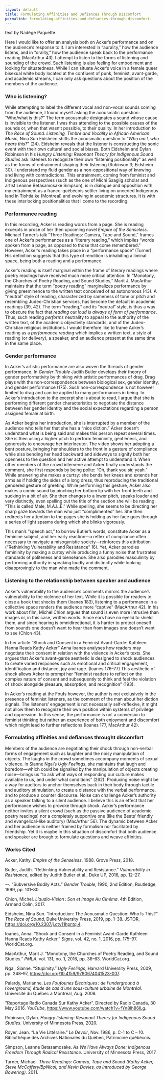 ```yaml
---
layout: default
title: Formulating Affinities and Defiances Through Discomfort 
permalink: formulating-affinities-and-defiances-through-discomfort-
---
```

<!-- Add an essay or interpretive material below this line,
using HTML or markdown.  Do not modify this file above this line -->

text by Nadège Paquette

Here I would like to offer an analysis both on Acker’s performance and on the audience’s response to it. I am interested in “aurality,” how the audience listens, and in “orality,” how the audience speak back to the performance reading (MacArthur 43). I attempt to listen to the forms of listening and sounding of the crowd. Such listening is also feeling for embodiment and looking for situatedness. While I can situate Acker’s voice in a female queer bisexual white body located at the confluent of punk, feminist, avant-garde, and academic streams, I can only ask questions about the position of the members of the audience. 

### Who is listening? 

While attempting to label the different vocal and non-vocal sounds coming from the audience, I found myself asking the acousmatic question: “Who/what is this?” The term acousmatic designates a sound whose cause is invisible to the listener. I was thus attending to the possible causes of the sounds or, when that wasn’t possible, to their quality. In her introduction to *The Race of Sound: Listening, Timbre and Vocality in African American Music*, Nina Sun Eidsheim shifts the acousmatic question to “*Who am I, who hears this?*” (24). Eidsheim reveals that the listener is constructing the sonic event with their own cultural and social biases. Both Eidsheim and Dylan Robinson in his *Hungry Listening: Resonant Theory for Indigenous Sound Studies* ask listeners to recognize their own “listening positionality” as well as the forms of entrainment shaping their listening (Robinson 3; Eidsheim 30). I understand my fluid gender as a non-oppositional way of knowing and living with contradictions. This entrainment, coming from feminist and Indigenous perspectives (such as the one of Michi Saagiig scholar and artist Leanne Betasamosake Simpson), is in dialogue and opposition with my entrainment as a franco-québécois settler living on unceded Indigenous land in Tiohtià:ke (Montreal) and evolving in academic structures. It is with these interlocking positionalities that I come to the recording. 

### Performance reading

In this recording, Acker is reading words from a page. She is reading excerpts in prose of her then upcoming novel *Empire of the Senseless*. Michael Turner’s talk “Three Readings: Camera, Tape and Sound,” frames one of Acker’s performances as a “literary reading,” which implies “words spoken from a page, as opposed to those that come remembered.” However, Acker’s reading takes place in a “performance space” (Turner). His definition suggests that this type of rendition is inhabiting a liminal space, being both a reading and a performance.

Acker’s reading is itself marginal within the frame of literary readings where poetry readings have received much more critical attention. In “Monotony, the Churches of Poetry Reading, and Sound Studies,” Marit J. MacArthur maintains that the term “poetry reading” marginalizes performance by giving preeminence to the written text conceived of as autonomous (43). A “neutral” style of reading, characterized by sameness of tone or pitch and resembling Judeo-Christian services, has become the default in academic readings (39, 42). The term “reading,” and its “neutral” style, is thus a way to obscure the fact that *reading out loud is always of form of performance*. Thus, such reading *performs* neutrality to appeal to the authority of the written text, of the academic objectivity standards, and of the Judeo-Christian religious institutions. I would therefore like to frame Acker’s reading as a *performance reading* which implies a written text, a style of reading (or delivery), a speaker, and an audience present at the same time in the same place.

### Gender performance

In Acker’s artistic performance are also woven the threads of gender performance. In *Gender Trouble* Judith Butler develops their theory of gender performativity by thinking with artistic performances of drag. Drag plays with the non-correspondence between biological sex, gender identity, and gender performance (175). Such non-correspondence is not however limited to drag and can be applied to many performances in being. In Acker’s introduction to the excerpt she is about to read, I argue that she is performing different gender characteristics to negotiate the distance between her gender identity and the social expectations regarding a person assigned female at birth. 

As Acker begins her introduction, she is interrupted by a member of the audience who tells her that she has a “nice diction.” Acker doesn’t understand what is being said and makes this person repeat several times. She is then using a higher pitch to perform femininity, gentleness, and generosity to encourage her interlocutor. The video shows her adopting a bent posture, bringing her shoulders to the front in a gesture of compliance while also bending her head backward and sideways to signify both her openness to the question and her active attempt to understand it. When other members of the crowd intervene and Acker finally understands the comment, she first responds by being polite: “Oh, thank you sir, yeah.” While answering she makes a curtsy: she bends her knees and extends her arms as if holding the sides of a long dress, thus reproducing the traditional gendered gesture of greeting. While performing this gesture, Acker also makes a comic sound by pinching her bottom lip with her front teeth and sucking in a bit of air. She then changes to a lower pitch, speaks louder and very distinctly, even spelling out the title of the section she will be reading: “This is called Male, M.A.L.E.” While spelling, she seems to be directing her sharp gaze towards the man who just “complimented” her. She then redirects her attention to the pages she is holding as her face goes through a series of light spasms during which she blinks vigorously. 

This man’s “speech act,” to borrow Butler’s words, constitute Acker as a feminine subject, and her early reaction—a reflex of compliance often necessary to navigate a misogynistic society—reinforces this attribution (“Rethinking Vulnerability and Resistance” 16). Yet, Acker parodies femininity by making a curtsy while producing a funny noise that frustrates standards of politeness and bienséance. She also parodies masculinity by performing authority in speaking loudly and distinctly while looking disapprovingly to the man who made the comment.     

### Listening to the relationship between speaker and audience

Acker’s vulnerability to the audience’s comments mirrors the audience’s vulnerability to the violence of her text. While it is possible for readers to close a book that shocks them (Ioanes 183), listening to a performance in a collective space renders the audience more “captive” (MacArthur 42). In his work about film, Michel Chion argues that sound is even more intrusive than images or, in this case, written words. Since ears have no eyelid to shield them, and since hearing is omnidirectional, it is harder to protect oneself from sounds one doesn’t want to hear than from images one doesn’t want to see (Chion 43). 

In her article “Shock and Consent in a Feminist Avant-Garde: Kathleen Hanna Reads Kathy Acker” Anna Ioanes analyses how readers may negotiate their consent in relation with the violence in Acker’s texts. She argues that Acker’s avant-garde aesthetic is designed to shock audiences to create varied responses such as emotional and critical engagement, identification and distance, joy and rage. (Ioanes 176–77) This aesthetic of shock allows Acker to prompt her “feminist readers to reflect on the complex nature of consent and subsequently to think and feel the violation of shock alongside pleasure, absorption, and recognition” (193).

In Acker’s reading at the Foufs however, the author is not exclusively in the presence of feminist listeners, as the comment of the man about her diction signals. The listeners’ engagement is not necessarily self-reflexive, it might not allow them to recognize their own position within systems of privilege and oppression. In this sense, the performance is not a conversion to feminist thinking but rather an experience of both enjoyment and discomfort which might lead to further reflections (Ioanes 177, MacArthur 42). 

### Formulating affinities and defiances throught discomfort

Members of the audience are negotiating their shock through non-verbal forms of engagement such as laughter and the noisy manipulation of objects. The laughs in the crowd sometimes accompany moments of sexual violence. In Sianne Ngai’s *Ugly Feelings*, she maintains that laugh and boredom—which could be signalled by the manipulation of objects creating noise—brings us “to ask what ways of responding our culture makes available to us, and under what conditions” (262). Producing noise might be a way for auditors to anchor themselves back in their body through tactile and auditory stimulation, to create a distance with the verbal performance, and to produce a counter discourse. Noise can challenge Acker’s authority as a speaker talking to a silent audience. I believe this is an effect that her performance wishes to provoke through shock. Acker’s performance neither invites a silent crowd (such as the passive audience of academic poetry readings) nor a completely supportive one (like the Beats’ friendly and evangelical-like auditory) (MacArthur 56). The dynamic between Acker and her audience is neither framed by formalism nor facilitated by friendship. Yet it is maybe in this situation of discomfort that both audience and speaker are brough to formulate questions and weave affinities.

### Works Cited

Acker, Kathy. *Empire of the Senseless*. 1988. Grove Press, 2018.  

Butler, Judith. “Rethinking Vulnerability and Resistance.” *Vulnerability in Resistance*, edited by Judith Butler et al., Duke UP, 2016, pp. 12–27. 

--. “Subversive Bodily Acts.” *Gender Trouble*, 1990, 2nd Edition, Routledge, 1999, pp. 101–80.  

Chion, Michel. *L’audio-Vision : Son et Image Au Cinéma*. 4th Edition, Armand Colin, 2017. 

Eidsheim, Nina Sun. “Introduction: The Acousmatic Question: Who Is This?” *The Race of Sound*, Duke University Press, 2019, pp. 1–38. JSTOR, https://doi.org/10.2307/j.ctv11hpntq.4.  

Ioanes, Anna. “Shock and Consent in a Feminist Avant-Garde Kathleen Hanna Reads Kathy Acker.” *Signs*, vol. 42, no. 1, 2016, pp. 175–97. WorldCat.org. 

MacArthur, Marit J. “Monotony, the Churches of Poetry Reading, and Sound Studies.” *PMLA*, vol. 131, no. 1, 2016, pp. 38–63. WorldCat.org. 

Ngai, Sianne. “Stupimity.” *Ugly Feelings*, Harvard University Press, 2009, pp. 248–97, https://doi.org/10.4159/9780674041523-007.  

Palardy, Marianne. *Les Foufounes Électriques : de l’underground à l’overground, étude de cas d’une sous-culture urbaine de Montréal.* Université du Québec à Montréal, Aug. 2008.

"Reportage Radio Canada Sur Kathy Acker". Directed by Radio Canada, 30 May 2016. *YouTube*, https://www.youtube.com/watch?v=fYn8lh86ILg.  

Robinson, Dylan. *Hungry listening: Resonant Theory for Indigenous Sound Studies*. University of Minnesota Press, 2020.  

Royer, Jean. “La Vie Littéraire.” *Le Devoir*, Nov. 1986, p. C-1 to C – 10. Bibliothèque des Archives Nationales du Québec, Patrimoine québécois.  

Simpson, Leanne Betasamosake. *As We Have Always Done: Indigenous Freedom Through Radical Resistance*. University of Minnesota Press, 2017.  

Turner, Michael. *Three Readings: Camera, Tape and Sound (Kathy Acker, Steve McCaffery/BpNicol, and Kevin Davies, as Introduced by George Bowering)*. 2011.  
